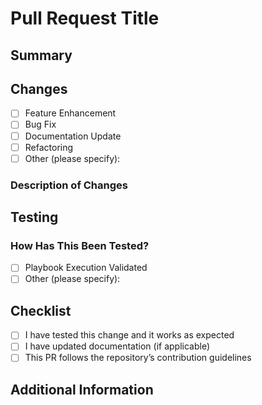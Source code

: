 # Pull Request Title
<!-- Provide a clear, concise title summarizing the changes -->

## Summary
<!-- Describe the purpose of this pull request. Include relevant context about the problem being solved or the feature being added. -->

## Changes
- [ ] Feature Enhancement
- [ ] Bug Fix
- [ ] Documentation Update
- [ ] Refactoring
- [ ] Other (please specify):

### Description of Changes
<!-- Provide a detailed list of changes, including what was modified, added, or removed. If applicable, mention related issue numbers (e.g., Fixes #123). -->

## Testing
### How Has This Been Tested?
<!-- Describe the testing process. Include details on how the changes were validated, including any playbook runs or manual verifications. -->

- [ ] Playbook Execution Validated
- [ ] Other (please specify):

## Checklist
- [ ] I have tested this change and it works as expected
- [ ] I have updated documentation (if applicable)
- [ ] This PR follows the repository’s contribution guidelines

## Additional Information
<!-- Include any relevant screenshots, logs, or additional context that may help reviewers. -->